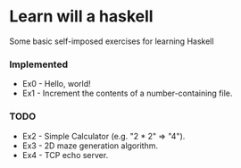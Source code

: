 # Learn will a haskell
Some basic self-imposed exercises for learning Haskell

### Implemented
- Ex0 - Hello, world!
- Ex1 - Increment the contents of a number-containing file.

### TODO
- Ex2 - Simple Calculator (e.g. "2 * 2" => "4").
- Ex3 - 2D maze generation algorithm.
- Ex4 - TCP echo server.
